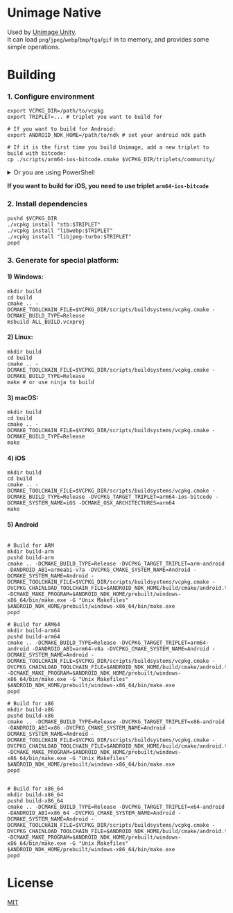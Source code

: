 # Unimage Native
Used by [Unimage Unity](https://github.com/Klrohias/unimage-unity).  
It can load `png`/`jpeg`/`webp`/`bmp`/`tga`/`gif` in to memory, and provides some simple operations.

# Building
### 1. Configure environment
```shell
export VCPKG_DIR=/path/to/vcpkg
export TRIPLET=... # triplet you want to build for

# If you want to build for Android:
export ANDROID_NDK_HOME=/path/to/ndk # set your android ndk path

# If it is the first time you build Unimage, add a new triplet to build with bitcode:
cp ./scripts/arm64-ios-bitcode.cmake $VCPKG_DIR/triplets/community/
```

<details><summary>Or you are using PowerShell</summary>
<p>
  
```shell
$VCPKG_DIR="/path/to/vcpkg"
$TRIPLET="..." # triplet you want to build for

# If you want to build for Android:
$ANDROID_NDK_HOME="/path/to/ndk" # set your android ndk path
$env:ANDROID_NDK_HOME=$ANDROID_NDK_HOME

#If it is the first time you build Unimage, add a new triplet to build with bitcode
cp ./scripts/arm64-ios-bitcode.cmake $VCPKG_DIR/triplets/community/
```
  
</p>
</details>

**If you want to build for iOS, you need to use triplet `arm64-ios-bitcode`**  

### 2. Install dependencies
```shell
pushd $VCPKG_DIR
./vcpkg install "stb:$TRIPLET"
./vcpkg install "libwebp:$TRIPLET"
./vcpkg install "libjpeg-turbo:$TRIPLET"
popd
```

### 3. Generate for special platform:  
#### 1) Windows:
```shell
mkdir build
cd build
cmake .. -DCMAKE_TOOLCHAIN_FILE=$VCPKG_DIR/scripts/buildsystems/vcpkg.cmake -DCMAKE_BUILD_TYPE=Release
msbuild ALL_BUILD.vcxproj
```

#### 2) Linux:
```shell
mkdir build
cd build
cmake .. -DCMAKE_TOOLCHAIN_FILE=$VCPKG_DIR/scripts/buildsystems/vcpkg.cmake -DCMAKE_BUILD_TYPE=Release
make # or use ninja to build
```

#### 3) macOS:
```shell
mkdir build
cd build
cmake .. -DCMAKE_TOOLCHAIN_FILE=$VCPKG_DIR/scripts/buildsystems/vcpkg.cmake -DCMAKE_BUILD_TYPE=Release
make
```

#### 4) iOS
```shell
mkdir build
cd build
cmake .. -DCMAKE_TOOLCHAIN_FILE=$VCPKG_DIR/scripts/buildsystems/vcpkg.cmake -DCMAKE_BUILD_TYPE=Release -DVCPKG_TARGET_TRIPLET=arm64-ios-bitcode -DCMAKE_SYSTEM_NAME=iOS -DCMAKE_OSX_ARCHITECTURES=arm64
make
```

#### 5) Android
```shell

# Build for ARM
mkdir build-arm
pushd build-arm
cmake .. -DCMAKE_BUILD_TYPE=Release -DVCPKG_TARGET_TRIPLET=arm-android -DANDROID_ABI=armeabi-v7a -DVCPKG_CMAKE_SYSTEM_NAME=Android -DCMAKE_SYSTEM_NAME=Android -DCMAKE_TOOLCHAIN_FILE=$VCPKG_DIR/scripts/buildsystems/vcpkg.cmake -DVCPKG_CHAINLOAD_TOOLCHAIN_FILE=$ANDROID_NDK_HOME/build/cmake/android.toolchain.cmake -DCMAKE_MAKE_PROGRAM=$ANDROID_NDK_HOME/prebuilt/windows-x86_64/bin/make.exe -G "Unix Makefiles" 
$ANDROID_NDK_HOME/prebuilt/windows-x86_64/bin/make.exe
popd

# Build for ARM64
mkdir build-arm64
pushd build-arm64
cmake .. -DCMAKE_BUILD_TYPE=Release -DVCPKG_TARGET_TRIPLET=arm64-android -DANDROID_ABI=arm64-v8a -DVCPKG_CMAKE_SYSTEM_NAME=Android -DCMAKE_SYSTEM_NAME=Android -DCMAKE_TOOLCHAIN_FILE=$VCPKG_DIR/scripts/buildsystems/vcpkg.cmake -DVCPKG_CHAINLOAD_TOOLCHAIN_FILE=$ANDROID_NDK_HOME/build/cmake/android.toolchain.cmake -DCMAKE_MAKE_PROGRAM=$ANDROID_NDK_HOME/prebuilt/windows-x86_64/bin/make.exe -G "Unix Makefiles"
$ANDROID_NDK_HOME/prebuilt/windows-x86_64/bin/make.exe
popd

# Build for x86
mkdir build-x86
pushd build-x86
cmake .. -DCMAKE_BUILD_TYPE=Release -DVCPKG_TARGET_TRIPLET=x86-android -DANDROID_ABI=x86 -DVCPKG_CMAKE_SYSTEM_NAME=Android -DCMAKE_SYSTEM_NAME=Android -DCMAKE_TOOLCHAIN_FILE=$VCPKG_DIR/scripts/buildsystems/vcpkg.cmake -DVCPKG_CHAINLOAD_TOOLCHAIN_FILE=$ANDROID_NDK_HOME/build/cmake/android.toolchain.cmake -DCMAKE_MAKE_PROGRAM=$ANDROID_NDK_HOME/prebuilt/windows-x86_64/bin/make.exe -G "Unix Makefiles"
$ANDROID_NDK_HOME/prebuilt/windows-x86_64/bin/make.exe
popd


# Build for x86_64
mkdir build-x86_64
pushd build-x86_64
cmake .. -DCMAKE_BUILD_TYPE=Release -DVCPKG_TARGET_TRIPLET=x64-android -DANDROID_ABI=x86_64 -DVCPKG_CMAKE_SYSTEM_NAME=Android -DCMAKE_SYSTEM_NAME=Android -DCMAKE_TOOLCHAIN_FILE=$VCPKG_DIR/scripts/buildsystems/vcpkg.cmake -DVCPKG_CHAINLOAD_TOOLCHAIN_FILE=$ANDROID_NDK_HOME/build/cmake/android.toolchain.cmake -DCMAKE_MAKE_PROGRAM=$ANDROID_NDK_HOME/prebuilt/windows-x86_64/bin/make.exe -G "Unix Makefiles"
$ANDROID_NDK_HOME/prebuilt/windows-x86_64/bin/make.exe
popd
```

# License
[MIT](LICENSE)
